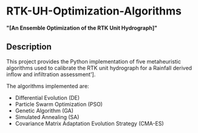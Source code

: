 # RTK-UH-Optimization-Algorithms
**"[An Ensemble Optimization of the RTK Unit Hydrograph]"**


## Description

This project provides the Python implementation of five metaheuristic algorithms used to calibrate the RTK unit hydrograph for a Rainfall derived inflow and infiltration assessment'].

The algorithms implemented are:

* Differential Evolution (DE)
* Particle Swarm Optimization (PSO)
* Genetic Algorithm (GA)
* Simulated Annealing (SA)
* Covariance Matrix Adaptation Evolution Strategy (CMA-ES)
